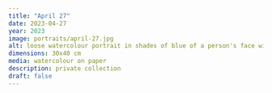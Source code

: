```yaml
---
title: "April 27"
date: 2023-04-27
year: 2023
image: portraits/april-27.jpg
alt: loose watercolour portrait in shades of blue of a person's face with closed eyes, with strong lighting coming from the left
dimensions: 30x40 cm
media: watercolour on paper
description: private collection
draft: false
---
```

